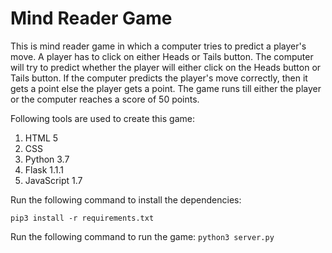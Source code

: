 # Mind Reader Game

This is mind reader game in which a computer tries to predict a player's move. A player has to click on either Heads or Tails button. The computer will try to predict whether the player will either click on the Heads button or Tails button. If the computer predicts the player's move correctly, then it gets a point else the player gets a point. The game runs till either the player or the computer reaches a score of 50 points.

Following tools are used to create this game:

1. HTML 5
2. CSS
3. Python 3.7 
4. Flask 1.1.1
5. JavaScript 1.7

Run the following command to install the dependencies:

`pip3 install -r requirements.txt`

Run the following command to run the game:
`python3 server.py`
